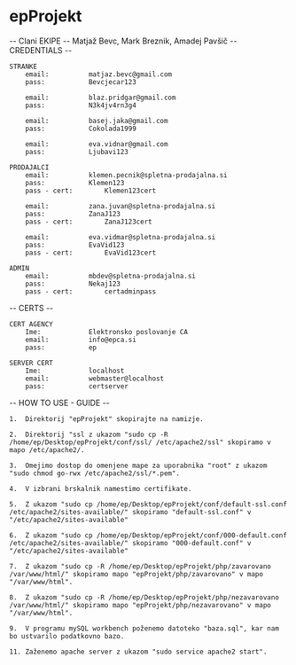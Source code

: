 # epProjekt
-- Clani EKIPE --
	Matjaž Bevc, Mark Breznik, Amadej Pavšič
-- CREDENTIALS --

	STRANKE
		email:			matjaz.bevc@gmail.com
		pass:			Bevcjecar123

		email:			blaz.pridgar@gmail.com
		pass:			N3k4jv4rn3g4

		email:			basej.jaka@gmail.com
		pass:			Cokolada1999

		email:			eva.vidnar@gmail.com
		pass:			Ljubavi123

	PRODAJALCI
		email:			klemen.pecnik@spletna-prodajalna.si
		pass:			Klemen123
		pass - cert:		Klemen123cert

		email:			zana.juvan@spletna-prodajalna.si
		pass:			ZanaJ123
		pass - cert:		ZanaJ123cert

		email:			eva.vidmar@spletna-prodajalna.si
		pass:			EvaVid123
		pass - cert:		EvaVid123cert

	ADMIN
		email:			mbdev@spletna-prodajalna.si
		pass:			Nekaj123
		pass - cert:		certadminpass


-- CERTS --

	CERT AGENCY
		Ime:			Elektronsko poslovanje CA
		email:			info@epca.si
		pass:			ep

	SERVER CERT
		Ime:			localhost
		email:			webmaster@localhost
		pass:			certserver


-- HOW TO USE - GUIDE --

	1. 	Direktorij "epProjekt" skopirajte na namizje.

	2. 	Direktorij "ssl z ukazom "sudo cp -R /home/ep/Desktop/epProjekt/conf/ssl/ /etc/apache2/ssl" skopiramo v mapo /etc/apache2/.

	3.	Omejimo dostop do omenjene mape za uporabnika "root" z ukazom "sudo chmod go-rwx /etc/apache2/ssl/*.pem".

	4.	V izbrani brskalnik namestimo certifikate.

	5.	Z ukazom "sudo cp /home/ep/Desktop/epProjekt/conf/default-ssl.conf /etc/apache2/sites-available/" skopiramo "default-ssl.conf" v "/etc/apache2/sites-available"

	6. 	Z ukazom "sudo cp /home/ep/Desktop/epProjekt/conf/000-default.conf /etc/apache2/sites-available/" skopiramo "000-default.conf" v "/etc/apache2/sites-available"

	7. 	Z ukazom "sudo cp -R /home/ep/Desktop/epProjekt/php/zavarovano /var/www/html/" skopiramo mapo "epProjekt/php/zavarovano" v mapo "/var/www/html".

	8. 	Z ukazom "sudo cp -R /home/ep/Desktop/epProjekt/php/nezavarovano /var/www/html/" skopiramo mapo "epProjekt/php/nezavarovano" v mapo "/var/www/html".

	9.	V programu mySQL workbench poženemo datoteko "baza.sql", kar nam bo ustvarilo podatkovno bazo.

	11.	Zaženemo apache server z ukazom "sudo service apache2 start".
